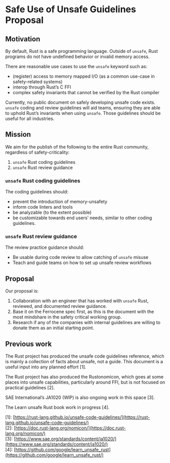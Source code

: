 # Safe Use of Unsafe Guidelines Proposal

## Motivation

By default, Rust is a safe programming language. Outside of  `unsafe`,  Rust programs do not have undefined behavior or invalid memory access.

There are reasonable use cases to use the `unsafe` keyword such as:

* (register) access to memory mapped I/O (as a common use-case in safety-related systems)
* interop through Rust’s C FFI  
* complex safety invariants that cannot be verified by the Rust compiler

Currently, no public document on safely developing unsafe code exists. `unsafe` coding and review guidelines will aid teams, ensuring they are able to uphold Rust’s invariants when using `unsafe`. Those guidelines should be useful for all industries.

## Mission

We aim for the publish of the following to the entire Rust community, regardless of safety-criticality:

1. `unsafe` Rust coding guidelines  
2. `unsafe` Rust review guidance

### `unsafe` Rust coding guidelines

The coding guidelines should:

* prevent the introduction of memory-unsafety  
* inform code linters and tools  
* be analyzable (to the extent possible)  
* be customizable towards end users’ needs, similar to other coding guidelines.

### `unsafe` Rust review guidance

The review practice guidance should:

* Be usable during code review to allow catching of `unsafe` misuse  
* Teach and guide teams on how to set up unsafe review workflows

## Proposal

Our proposal is:

1. Collaboration with an engineer that has worked with `unsafe` Rust, reviewed, and documented review guidance.  
2. Base it on the Ferrocene spec first, as this is the document with the most mindshare in the safety critical working group.  
3. Research if any of the companies with internal guidelines are willing to donate them as an initial starting point.

## Previous work

The Rust project has produced the unsafe code guidelines reference, which is mainly a collection of facts about unsafe, not a guide. This document is a useful input into any planned effort \[1\].

The Rust project has also produced the Rustonomicon, which goes at some places into unsafe capabilities, particularly around FFI, but is not focused on practical guidelines \[2\].

SAE International’s JA1020 (WIP) is also ongoing work in this space \[3\].

The Learn unsafe Rust book work in progress \[4\].

\[1\]: [https://rust-lang.github.io/unsafe-code-guidelines/](https://rust-lang.github.io/unsafe-code-guidelines/)  
\[2\]: [https://doc.rust-lang.org/nomicon/](https://doc.rust-lang.org/nomicon/)  
\[3\]: [https://www.sae.org/standards/content/ja1020/](https://www.sae.org/standards/content/ja1020/)  
\[4\]: [https://github.com/google/learn_unsafe_rust](https://github.com/google/learn_unsafe_rust/)

